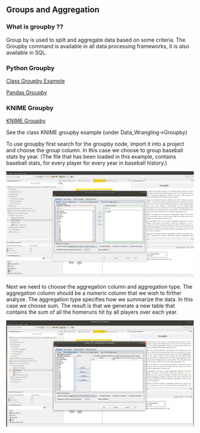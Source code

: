 ## Groups and Aggregation

### What is groupby ??

Group by is used to split and aggregate data based on some criteria.  The Groupby command is available in all data processing frameworks, it is also available in SQL.  

### Python Groupby
[Class Groupby Example](https://github.com/bnorthan/inf-428-data-analytics-online/blob/master/python/notebooks/data_wrangling/Groupby.ipynb)

[Pandas Groupby](https://pandas.pydata.org/pandas-docs/stable/reference/api/pandas.DataFrame.groupby.html)

### KNIME Groupby

[KNIME Groupby](https://www.youtube.com/watch?v=JQ-OWMt48ew)

See the class KNIME groupby example (under Data_Wrangling->Groupby) 

To use groupby first search for the groupby node, import it into a project and choose the group column. In this case we choose to group baseball stats by year.  (The file that has been loaded in this example, contains baseball stats, for every player for every year in baseball history.)    

<img src="KNIMEGroups.jpg" width="700">  

Next we need to choose the aggregation column and aggregation type.  The aggregation column should be a numeric column that we wish to firther analyze.  The aggregation type specifies how we summarize the data.  In this case we choose sum.  The result is that we generate a new table that contains the sum of all the homeruns hit by all players over each year.  

<img src="KNIMEAggregate.jpg" width="700">  

